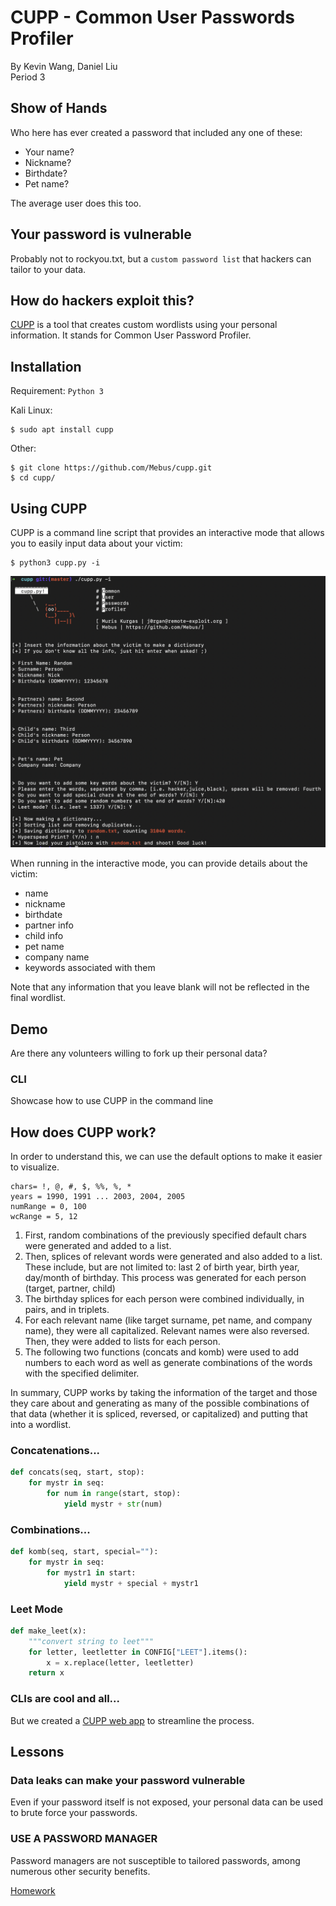 # CUPP - Common User Passwords Profiler
By Kevin Wang, Daniel Liu  
Period 3

## Show of Hands
Who here has ever created a password that included any one of these:
* Your name?
* Nickname?
* Birthdate?
* Pet name?

The average user does this too.

## Your password is vulnerable
Probably not to rockyou.txt, but a `custom password list` that hackers can tailor to your data.

## How do hackers exploit this?
[CUPP](https://github.com/Mebus/cupp) is a tool that creates custom wordlists using your personal information. It stands for Common User Password Profiler.

## Installation
Requirement: `Python 3`

Kali Linux:
```
$ sudo apt install cupp
```

Other:

```
$ git clone https://github.com/Mebus/cupp.git
$ cd cupp/
```

## Using CUPP
CUPP is a command line script that provides an interactive mode that allows you to easily input data about your victim:

```
$ python3 cupp.py -i
```
![cupp interactive mode](cupp.png "interactive")

When running in the interactive mode, you can provide details about the victim:

* name
* nickname
* birthdate
* partner info
* child info
* pet name
* company name
* keywords associated with them

Note that any information that you leave blank will not be reflected in the final wordlist.

## Demo
Are there any volunteers willing to fork up their personal data?

### CLI
Showcase how to use CUPP in the command line

## How does CUPP work?
In order to understand this, we can use the default options to make it easier to visualize.
```
chars= !, @, #, $, %%, %, *
years = 1990, 1991 ... 2003, 2004, 2005
numRange = 0, 100
wcRange = 5, 12
```

1. First, random combinations of the previously specified default chars were generated and added to a list.
2. Then, splices of relevant words were generated and also added to a list. These include, but are not limited to: last 2 of birth year, birth year, day/month of birthday. This process was generated for each person (target, partner, child)
3. The birthday splices for each person were combined individually, in pairs, and in triplets.
4. For each relevant name (like target surname, pet name, and company name), they were all capitalized. Relevant names were also reversed. Then, they were added to lists for each person.
5. The following two functions (concats and komb) were used to add numbers to each word as well as generate combinations of the words with the specified delimiter.

In summary, CUPP works by taking the information of the target and those they care about and generating as many of the possible combinations of that data (whether it is spliced, reversed, or capitalized) and putting that into a wordlist.

### Concatenations...
```py
def concats(seq, start, stop):
    for mystr in seq:
        for num in range(start, stop):
            yield mystr + str(num)
```
### Combinations...
```py
def komb(seq, start, special=""):
    for mystr in seq:
        for mystr1 in start:
            yield mystr + special + mystr1
```
### Leet Mode
```py
def make_leet(x):
    """convert string to leet"""
    for letter, leetletter in CONFIG["LEET"].items():
        x = x.replace(letter, leetletter)
    return x
```

### CLIs are cool and all...
But we created a [CUPP web app](https://marshyy.me:5001/home) to streamline the process.

## Lessons

### Data leaks can make your password vulnerable
Even if your password itself is not exposed, your personal data can be used to brute force your passwords.

### USE A PASSWORD MANAGER
Password managers are not susceptible to tailored passwords, among numerous other security benefits.

[Homework](https://github.com/Stuycs-K/final-project-3-wangk-liud/blob/main/HOMEWORK.md)